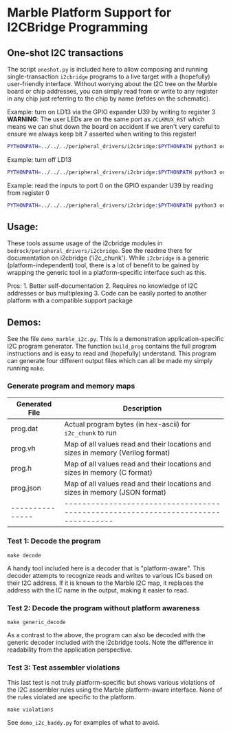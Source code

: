 # Marble Platform Support for I2CBridge Programming

## One-shot I2C transactions
The script `oneshot.py` is included here to allow composing and running single-transaction
`i2cbridge` programs to a live target with a (hopefully) user-friendly interface.  Without
worrying about the I2C tree on the Marble board or chip addresses, you can simply read from
or write to any register in any chip just referring to the chip by name (refdes on the
schematic).

Example: turn on LD13 via the GPIO expander U39 by writing to register 3
__WARNING__: The user LEDs are on the same port as `/CLKMUX_RST` which means we can shut down the board on accident
if we aren't very careful to ensure we always keep bit 7 asserted when writing to this register!
```sh
PYTHONPATH=../../../peripheral_drivers/i2cbridge:$PYTHONPATH python3 oneshot.py leep://$IP:$PORT -i U39 -a 3=0x80
```

Example: turn off LD13
```sh
PYTHONPATH=../../../peripheral_drivers/i2cbridge:$PYTHONPATH python3 oneshot.py leep://$IP:$PORT -i U39 -a 3=0x88
```

Example: read the inputs to port 0 on the GPIO expander U39 by reading from register 0
```sh
PYTHONPATH=../../../peripheral_drivers/i2cbridge:$PYTHONPATH python3 oneshot.py leep://192.168.19.40:803 -i U39 -a 0
```

## Usage:

These tools assume usage of the i2cbridge modules in `bedrock/peripheral_drivers/i2cbridge`.
See the readme there for documentation on i2cbridge ('i2c\_chunk').
While `i2cbridge` is a generic (platform-independent) tool, there is a lot of benefit to
be gained by wrapping the generic tool in a platform-specific interface such as this.

Pros:
    1. Better self-documentation
    2. Requires no knowledge of I2C addresses or bus multiplexing
    3. Code can be easily ported to another platform with a compatible support package

## Demos:

See the file `demo_marble_i2c.py`.  This is a demonstration application-specific I2C program
generator.  The function `build_prog` contains the full program instructions and is easy to
read and (hopefully) understand.  This program can generate four different output files which
can all be made my simply running `make`.

### Generate program and memory maps

|Generated File | Description |
|---------------|-------------|
|prog.dat       | Actual program bytes (in hex-ascii) for `i2c_chunk` to run                      |
|prog.vh        | Map of all values read and their locations and sizes in memory (Verilog format) |
|prog.h         | Map of all values read and their locations and sizes in memory (C format)       |
|prog.json      | Map of all values read and their locations and sizes in memory (JSON format)    |
|---------------|---------------------------------------------------------------------------------|


### Test 1: Decode the program

`make decode`

A handy tool included here is a decoder that is "platform-aware".  This decoder attempts to recognize
reads and writes to various ICs based on their I2C address.  If it is known to the Marble I2C map, it
replaces the address with the IC name in the output, making it easier to read.

### Test 2: Decode the program without platform awareness

`make generic_decode`

As a contrast to the above, the program can also be decoded with the generic decoder included with the
i2cbridge tools.  Note the difference in readability from the application perspective.

### Test 3: Test assembler violations

This last test is not truly platform-specific but shows various violations of the I2C assembler rules
using the Marble platform-aware interface.  None of the rules violated are specific to the platform.

`make violations`

See `demo_i2c_baddy.py` for examples of what to avoid.
